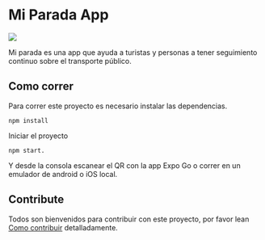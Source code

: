 # Mi Parada App

<img src="https://i.imgur.com/pj2riYR.png">

Mi parada es una app que ayuda a turistas y personas a tener seguimiento continuo sobre el transporte público.

## Como correr

Para correr este proyecto es necesario instalar las dependencias.

```shell
npm install
```

Iniciar el proyecto

```shell
npm start.
```

Y desde la consola escanear el QR con la app Expo Go o correr en un emulador de android o iOS local.

## Contribute

Todos son bienvenidos para contribuir con este proyecto, por favor lean [Como contribuir](Contributing.md) detalladamente.
